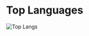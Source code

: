# Top Languages
![Top Langs](https://github-readme-stats-git-masterrstaa-rickstaa.vercel.app/api/top-langs/?username=Flipedds&bg_color=000&border_color=30A3DC&title_color=E94D5F&text_color=FFF) <br>






